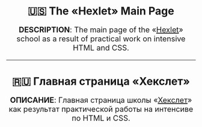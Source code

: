 <h1 align="center">🇺🇸 <a target="_blank" style="text-decoration: none;"
                href="https://kacivan.github.io/Hexlet-Main-Page/">The
                &laquo;Hexlet&raquo; Main Page</a></h1>
<p align="center" style="font-size: 20px;"><b>DESCRIPTION</b>: The main page of&nbsp;the &laquo;<a
                target="_blank" href="https://ru.hexlet.io/">Hexlet</a>&raquo; school
        as&nbsp;a&nbsp;result of
        practical work on&nbsp;intensive HTML and CSS.</p>
<hr>
<h1 align="center">🇷🇺 <a target="_blank" style="text-decoration: none;"
                href="https://kacivan.github.io/Hexlet-Main-Page/">Главная
                страница &laquo;Хекслет&raquo;</a></h1>
<p align="center" style="font-size: 20px;"><b>ОПИСАНИЕ</b>: Главная страница школы &laquo;<a
                target="_blank" href="https://ru.hexlet.io/">Хекслет</a>&raquo; как результат
        практической
        работы на&nbsp;интенсиве по&nbsp;HTML и&nbsp;CSS.</p>
